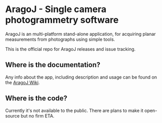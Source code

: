 # AragoJ - Single camera photogrammetry software

AragoJ is an multi-platform stand-alone application, for acquiring planar measurements from photographs using simple tools.

This is the official repo for AragoJ releases and issue tracking.

## Where is the documentation?
Any info about the app, including description and usage can be found on the [AragoJ Wiki](../../wiki).

## Where is the code?
Currently it's not available to the public. There are plans to make it open-source but no firm ETA.



